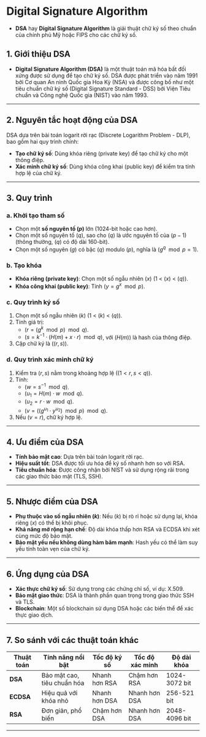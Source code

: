 # Digital Signature Algorithm
- **DSA** hay **Digital Signature Algorithm** là giải thuật chữ ký số theo chuẩn của chính phủ Mỹ hoặc FIPS cho các chữ ký số.

## 1. Giới thiệu DSA
- **Digital Signature Algorithm (DSA)** là một thuật toán mã hóa bất đối xứng được sử dụng để tạo chữ ký số. DSA được phát triển vào năm 1991 bởi Cơ quan An ninh Quốc gia Hoa Kỳ (NSA) và được công bố như một tiêu chuẩn chữ ký số (Digital Signature Standard - DSS) bởi Viện Tiêu chuẩn và Công nghệ Quốc gia (NIST) vào năm 1993.

---

## 2. Nguyên tắc hoạt động của DSA
DSA dựa trên bài toán logarit rời rạc (Discrete Logarithm Problem - DLP), bao gồm hai quy trình chính:
- **Tạo chữ ký số**: Dùng khóa riêng (private key) để tạo chữ ký cho một thông điệp.
- **Xác minh chữ ký số**: Dùng khóa công khai (public key) để kiểm tra tính hợp lệ của chữ ký.

---

## 3. Quy trình
### a. Khởi tạo tham số
- Chọn một **số nguyên tố $(p)$** lớn (1024-bit hoặc cao hơn).
- Chọn một số nguyên tố $(q)$, sao cho $(q)$ là ước nguyên tố của $(p-1)$ (thông thường, $(q)$ có độ dài 160-bit).
- Chọn một số nguyên $(g)$ có bậc $(q)$ modulo $(p)$, nghĩa là $(g^{q} \mod p = 1)$.

### b. Tạo khóa
- **Khóa riêng (private key)**: Chọn một số ngẫu nhiên $(x)$ (1 < $(x)$ < $(q)$).
- **Khóa công khai (public key)**: Tính $(y = g^x \mod p)$.

### c. Quy trình ký số
1. Chọn một số ngẫu nhiên $(k)$ (1 < $(k)$ < $(q)$).
2. Tính giá trị:
   - $(r = (g^k \mod p) \mod q)$.
   - $(s = k^{-1} \cdot (H(m) + x \cdot r) \mod q)$, với $(H(m))$ là hash của thông điệp.
3. Cặp chữ ký là $((r, s))$.

### d. Quy trình xác minh chữ ký
1. Kiểm tra $(r, s)$ nằm trong khoảng hợp lệ $((1 < r, s < q))$.
2. Tính:
   - $(w = s^{-1} \mod q)$.
   - $(u_1 = H(m) \cdot w \mod q)$.
   - $(u_2 = r \cdot w \mod q)$.
   - $(v = ((g^{u_1} \cdot y^{u_2}) \mod p) \mod q)$.
3. Nếu $(v = r)$, chữ ký hợp lệ.

---

## 4. Ưu điểm của DSA
- **Tính bảo mật cao**: Dựa trên bài toán logarit rời rạc.
- **Hiệu suất tốt**: DSA được tối ưu hóa để ký số nhanh hơn so với RSA.
- **Tiêu chuẩn hóa**: Được công nhận bởi NIST và sử dụng rộng rãi trong các giao thức bảo mật (TLS, SSH).

---

## 5. Nhược điểm của DSA
- **Phụ thuộc vào số ngẫu nhiên $(k)$**: Nếu $(k)$ bị rò rỉ hoặc sử dụng lại, khóa riêng $(x)$ có thể bị khôi phục.
- **Khả năng mở rộng hạn chế**: Độ dài khóa thấp hơn RSA và ECDSA khi xét cùng mức độ bảo mật.
- **Bảo mật yếu nếu không dùng hàm băm mạnh**: Hash yếu có thể làm suy yếu tính toàn vẹn của chữ ký.

---

## 6. Ứng dụng của DSA
- **Xác thực chữ ký số**: Sử dụng trong các chứng chỉ số, ví dụ: X.509.
- **Bảo mật giao thức**: DSA là thành phần quan trọng trong giao thức SSH và TLS.
- **Blockchain**: Một số blockchain sử dụng DSA hoặc các biến thể để xác thực giao dịch.

---

## 7. So sánh với các thuật toán khác

| Thuật toán    | Tính năng nổi bật       | Tốc độ ký số   | Tốc độ xác minh | Độ dài khóa     |
|---------------|-------------------------|----------------|-----------------|-----------------|
| **DSA**       | Bảo mật cao, tiêu chuẩn hóa | Nhanh hơn RSA  | Chậm hơn RSA    | 1024-3072 bit   |
| **ECDSA**     | Hiệu quả với khóa nhỏ   | Nhanh hơn DSA  | Nhanh hơn DSA   | 256-521 bit     |
| **RSA**       | Đơn giản, phổ biến      | Chậm hơn DSA   | Nhanh hơn DSA   | 2048-4096 bit   |

---